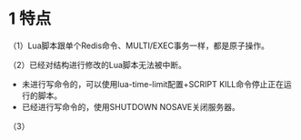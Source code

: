 
# 1 特点

（1）Lua脚本跟单个Redis命令、MULTI/EXEC事务一样，都是原子操作。

（2）已经对结构进行修改的Lua脚本无法被中断。

- 未进行写命令的，可以使用lua-time-limit配置+SCRIPT KILL命令停止正在运行的脚本。
- 已经进行写命令的，使用SHUTDOWN NOSAVE关闭服务器。

（3）